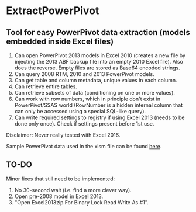 # ExtractPowerPivot

## Tool for easy PowerPivot data extraction (models embedded inside Excel files)

1. Can open PowerPivot 2013 models in Excel 2010 (creates a new file by injecting the 2013 ABF backup file into an empty 2010 Excel file). Also does the reverse. Empty files are stored as Base64 encoded strings.
2. Can query 2008 RTM, 2010 and 2013 PowerPivot models.
3. Can get table and column metadata, unique values in each column.
4. Can retrieve entire tables.
5. Can retrieve subsets of data (conditioning on one or more values).
6. Can work with row numbers, which in principle don't exist in PowerPivot/SSAS world (RowNumber is a hidden internal column that can only be accessed using a special SQL-like query).
7. Can write required settings to registry if using Excel 2013 (needs to be done only once). Check if settings present before 1st use.

Disclaimer: Never really tested with Excel 2016.

Sample PowerPivot data used in the xlsm file can be found [here](https://www.microsoft.com/en-us/download/details.aspx?id=102).

## TO-DO
Minor fixes that still need to be implemented:

1. No 30-second wait (i.e. find a more clever way).
2. Open pre-2008 model in Excel 2013.
3. "Open Excel2013zip For Binary Lock Read Write As #1".
